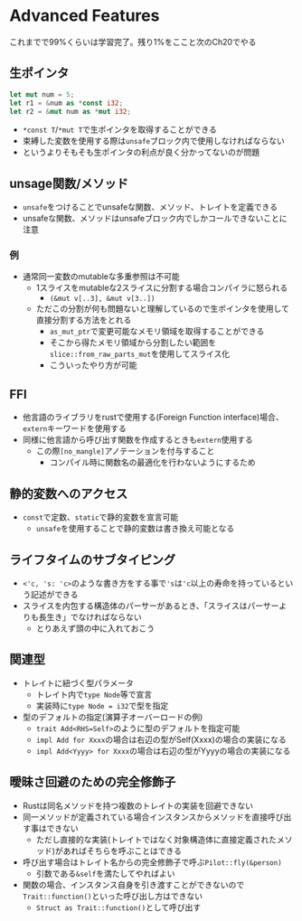 Advanced Features
=======================

これまでで99%くらいは学習完了。残り1%をここと次のCh20でやる

生ポインタ
------------

```rust
let mut num = 5;
let r1 = &num as *const i32;
let r2 = &mut num as *mut i32;
```

* `*const T`/`*mut T`で生ポインタを取得することができる
* 束縛した変数を使用する際は`unsafe`ブロック内で使用しなければならない
* というよりそもそも生ポインタの利点が良く分かってないのが問題

unsage関数/メソッド
--------------------

* `unsafe`をつけることでunsafeな関数、メソッド、トレイトを定義できる
* unsafeな関数、メソッドはunsafeブロック内でしかコールできないことに注意

### 例

* 通常同一変数のmutableな多重参照は不可能
  * 1スライスをmutableな2スライスに分割する場合コンパイラに怒られる
    * `(&mut v[..3], &mut v[3..])`
  * ただこの分割が何も問題ないと理解しているので生ポインタを使用して直接分割する方法をとれる
    * `as_mut_ptr`で変更可能なメモリ領域を取得することができる
    * そこから得たメモリ領域から分割したい範囲を`slice::from_raw_parts_mut`を使用してスライス化
    * こういったやり方が可能

FFI
-------------

* 他言語のライブラリをrustで使用する(Foreign Function interface)場合、`extern`キーワードを使用する
* 同様に他言語から呼び出す関数を作成するときも`extern`使用する
  * この際`[no_mangle]`アノテーションを付与すること
    * コンパイル時に関数名の最適化を行わないようにするため

静的変数へのアクセス
--------------------

* `const`で定数、`static`で静的変数を宣言可能
  * `unsafe`を使用することで静的変数は書き換え可能となる

ライフタイムのサブタイピング
---------------------------

* `<'c, 's: 'c>`のような書き方をする事で`'s`は`'c`以上の寿命を持っているという記述ができる
* スライスを内包する構造体のパーサーがあるとき、「スライスはパーサーよりも長生き」でなければならない
  * とりあえず頭の中に入れておこう

関連型
---------------------------

* トレイトに紐づく型パラメータ
  * トレイト内で`type Node`等で宣言
  * 実装時に`type Node = i32`で型を指定
* 型のデフォルトの指定(演算子オーバーロードの例)
  * `trait Add<RHS=Self>`のように型のデフォルトを指定可能
  * `impl Add for Xxxx`の場合は右辺の型がSelf(Xxxx)の場合の実装になる
  * `impl Add<Yyyy> for Xxxx`の場合は右辺の型がYyyyの場合の実装になる

曖昧さ回避のための完全修飾子
------------------------------

* Rustは同名メソッドを持つ複数のトレイトの実装を回避できない
* 同一メソッドが定義されている場合インスタンスからメソッドを直接呼び出す事はできない
  * ただし直接的な実装(トレイトではなく対象構造体に直接定義されたメソッド)があればそちらを呼ぶことはできる
* 呼び出す場合はトレイト名からの完全修飾子で呼ぶ`Pilot::fly(&person)`
  * 引数である`&self`を満たしてやればよい
* 関数の場合、インスタンス自身を引き渡すことができないので`Trait::function()`といった呼び出し方はできない
  * `Struct as Trait::function()`として呼び出す